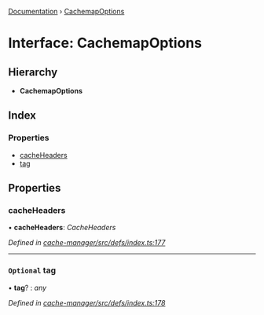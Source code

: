 [Documentation](../README.md) › [CachemapOptions](cachemapoptions.md)

# Interface: CachemapOptions

## Hierarchy

* **CachemapOptions**

## Index

### Properties

* [cacheHeaders](cachemapoptions.md#cacheheaders)
* [tag](cachemapoptions.md#optional-tag)

## Properties

###  cacheHeaders

• **cacheHeaders**: *CacheHeaders*

*Defined in [cache-manager/src/defs/index.ts:177](https://github.com/badbatch/graphql-box/blob/b5ddbc4/packages/cache-manager/src/defs/index.ts#L177)*

___

### `Optional` tag

• **tag**? : *any*

*Defined in [cache-manager/src/defs/index.ts:178](https://github.com/badbatch/graphql-box/blob/b5ddbc4/packages/cache-manager/src/defs/index.ts#L178)*
